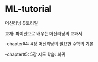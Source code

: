 # ML-tutorial

머신러닝 튜토리얼 

교재: 파이썬으로 배우는 머신러닝의 교과서

-chapter04: 4장 머신러닝의 필요한 수학의 기본

-chapter05: 5장 지도 학습: 회귀